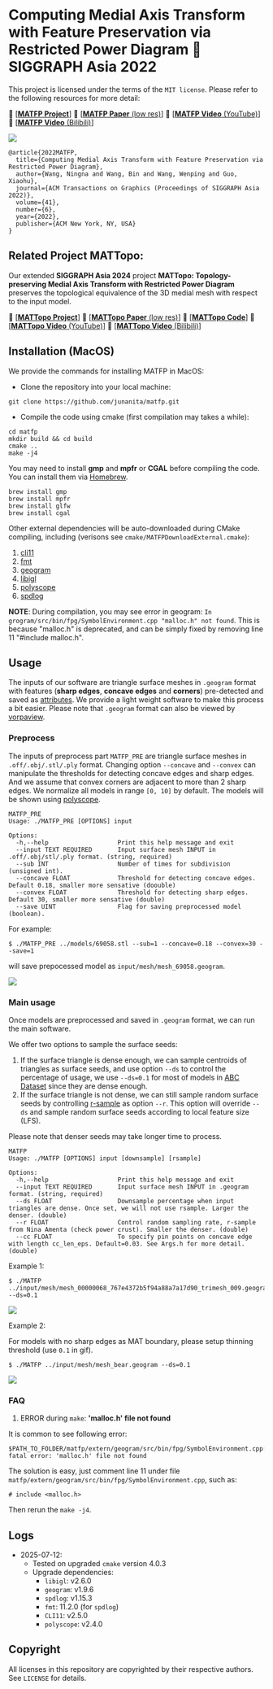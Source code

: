 # Computing Medial Axis Transform with Feature Preservation via Restricted Power Diagram :star2: SIGGRAPH Asia 2022

This project is licensed under the terms of the `MIT license`. Please refer to the following resources for more detail:

:cactus: [[**MATFP Project**](https://ningnawang.github.io/projects/2022_matfp/)]  :cactus: [[**MATFP Paper** (low res)](https://arxiv.org/abs/2210.13676)] :cactus: [[**MATFP Video** (YouTube)](https://youtu.be/0kP_EMtER-w?si=CyLhzKGUlTysoEUN)]  :cactus: [[**MATFP Video** (Bilibili)](https://www.bilibili.com/video/BV11hxqeqEcS/?share_source=copy_web&vd_source=085704da2cca04123412fb29bb28af85)]

![](./figures/teaser.png)

```
@article{2022MATFP,
  title={Computing Medial Axis Transform with Feature Preservation via Restricted Power Diagram},
  author={Wang, Ningna and Wang, Bin and Wang, Wenping and Guo, Xiaohu},
  journal={ACM Transactions on Graphics (Proceedings of SIGGRAPH Asia 2022)},
  volume={41},
  number={6},
  year={2022},
  publisher={ACM New York, NY, USA}
}
```

## Related Project MATTopo:
Our extended **SIGGRAPH Asia 2024** project **MATTopo: Topology-preserving Medial Axis Transform with Restricted Power Diagram** preserves the topological equivalence of the 3D medial mesh with respect to the input model.

:pineapple: [[**MATTopo Project**](https://ningnawang.github.io/projects/2024_mattopo/)] :pineapple: [[**MATTopo Paper** (low res)](https://arxiv.org/abs/2403.18761)] :pineapple: [[**MATTopo Code**](https://github.com/ningnawang/MATTopo)] :pineapple: [[**MATTopo Video** (YouTube)](https://www.youtube.com/watch?v=8AxJYVtU0SA)] :pineapple: [[**MATTopo Video** (Bilibili)](https://www.bilibili.com/video/BV1ZKxNeeEPF/?share_source=copy_web&vd_source=085704da2cca04123412fb29bb28af85)]


## Installation (MacOS)

We provide the commands for installing MATFP in MacOS:

- Clone the repository into your local machine:

```
git clone https://github.com/junanita/matfp.git
```

- Compile the code using cmake (first compilation may takes a while):

```
cd matfp
mkdir build && cd build
cmake ..
make -j4
```

You may need to install **gmp** and **mpfr** or **CGAL** before compiling the code. You can install them via [Homebrew](https://brew.sh/).

```
brew install gmp
brew install mpfr
brew install glfw
brew install cgal
```

Other external dependencies will be auto-downloaded during CMake compiling, including (verisons see `cmake/MATFPDownloadExternal.cmake`):
1. [cli11](https://github.com/CLIUtils/CLI11)
2. [fmt](https://github.com/fmtlib/fmt.git)
3. [geogram](https://github.com/alicevision/geogram.git)
4. [libigl](https://github.com/libigl/libigl.git)
5. [polyscope](https://github.com/nmwsharp/polyscope.git)
6. [spdlog](https://github.com/gabime/spdlog.git)


**NOTE**: During compilation, you may see error in geogram: `In grogram/src/bin/fpg/SymbolEnvironment.cpp "malloc.h" not found`. This is because "malloc.h" is deprecated, and can be simply fixed by removing line 11 "#include malloc.h".


## Usage 

The inputs of our software are triangle surface meshes in `.geogram` format with features (**sharp edges**, **concave edges** and **corners**) pre-detected and saved as [attributes](https://github.com/BrunoLevy/geogram/wiki/Mesh#attributes). We provide a light weight software to make this process a bit easier. Please note that `.geogram` format can also be viewed by [vorpaview](https://homepages.loria.fr/BLevy/GEOGRAM/vorpaview.html).

### Preprocess

The inputs of preprocess part `MATFP_PRE` are triangle surface meshes in `.off/.obj/.stl/.ply` format. Changing option `--concave` and `--convex` can manipulate the thresholds for detecting concave edges and sharp edges. And we assume that convex corners are adjacent to more than 2 sharp edges. We normalize all models in range `[0, 10]` by default. The models will be shown using [polyscope](https://github.com/nmwsharp/polyscope.git).


```
MATFP_PRE
Usage: ./MATFP_PRE [OPTIONS] input

Options:
  -h,--help                   Print this help message and exit
  --input TEXT REQUIRED       Input surface mesh INPUT in .off/.obj/stl/.ply format. (string, required)
  --sub INT                   Number of times for subdivision (unsigned int).
  --concave FLOAT             Threshold for detecting concave edges. Default 0.18, smaller more sensative (doouble)
  --convex FLOAT              Threshold for detecting sharp edges. Default 30, smaller more sensative (double)
  --save UINT                 Flag for saving preprocessed model (boolean).
```

For example:

```
$ ./MATFP_PRE ../models/69058.stl --sub=1 --concave=0.18 --convex=30 --save=1
```

will save prepocessed model as `input/mesh/mesh_69058.geogram`. 


![](https://github.com/junanita/matfp/blob/main/figures/matfp_pre.gif)


### Main usage

Once models are preprocessed and saved in `.geogram` format, we can run the main software. 

We offer two options to sample the surface seeds:
1. If the surface triangle is dense enough, we can sample centroids of triangles as surface seeds, and use option `--ds` to control the percentage of usage, we use `--ds=0.1` for most of models in [ABC Dataset](https://deep-geometry.github.io/abc-dataset/) since they are dense enough.
2. If the surface triangle is not dense, we can still sample random surface seeds by controlling [r-sample](https://www.cs.ucdavis.edu/~amenta/pubs/sm.pdf) as option `--r`. This option will override `--ds` and sample random surface seeds according to local feature size (LFS).

Please note that denser seeds may take longer time to process.


```
MATFP
Usage: ./MATFP [OPTIONS] input [downsample] [rsample]

Options:
  -h,--help                   Print this help message and exit
  --input TEXT REQUIRED       Input surface mesh INPUT in .geogram format. (string, required)
  --ds FLOAT                  Downsample percentage when input triangles are dense. Once set, we will not use rsample. Larger the denser. (double)
  --r FLOAT                   Control random sampling rate, r-sample from Nina Amenta (check power crust). Smaller the denser. (double)
  --cc FLOAT                  To specify pin points on concave edge with length cc_len_eps. Default=0.03. See Args.h for more detail. (double)
  ```


Example 1:

  ```
  $ ./MATFP ../input/mesh/mesh_00000068_767e4372b5f94a88a7a17d90_trimesh_009.geogram --ds=0.1
  ```
  
![](https://github.com/junanita/matfp/blob/main/figures/matfp_e1.gif)

Example 2:

For models with no sharp edges as MAT boundary, please setup thinning threshold (use `0.1` in gif).

```
$ ./MATFP ../input/mesh/mesh_bear.geogram --ds=0.1 
```

![](https://github.com/junanita/matfp/blob/main/figures/matfp_e2.gif)



### FAQ

1. ERROR during `make`: **'malloc.h' file not found**

It is common to see following error:

```
$PATH_TO_FOLDER/matfp/extern/geogram/src/bin/fpg/SymbolEnvironment.cpp:11:10: fatal error: 'malloc.h' file not found
```

The solution is easy, just comment line 11 under file `matfp/extern/geogram/src/bin/fpg/SymbolEnvironment.cpp`, such as:

```
# include <malloc.h>
```
Then rerun the `make -j4`.


## Logs
- 2025-07-12: 
  - Tested on upgraded `cmake` version 4.0.3
  - Upgrade dependencies:
    - `libigl`: v2.6.0
    - `geogram`: v1.9.6
    - `spdlog`: v1.15.3
    - `fmt`: 11.2.0 (for `spdlog`)
    - `CLI11`: v2.5.0
    - `polyscope`: v2.4.0

## Copyright

All licenses in this repository are copyrighted by their respective authors. See `LICENSE` for details.


